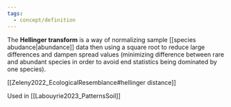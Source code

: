 ```yaml
---
tags:
  - concept/definition
---
```

The **Hellinger transform** is a way of normalizing sample [[species abudance|abundance]] data then using a square root to reduce large differences and dampen spread values (minimizing difference between rare and abundant species in order to avoid end statistics being dominated by one species).

[[Zeleny2022_EcologicalResemblance#hellinger distance]]

Used in [[Labouyrie2023_PatternsSoil]]